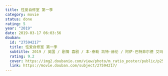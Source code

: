 ```yaml
---
title: 性爱自修室 第一季
category: movie
status: done
rating: 5
year: "2019"
date: 2019-03-17 06:03:56
douban:
  id: "27594217"
  title: 性爱自修室 第一季
  subtitle: 2019 / 英国 / 剧情 喜剧 / 本·泰勒 凯特·赫伦 / 阿萨·巴特菲尔德 艾玛·麦基
  rating: 9.2
  cover: https://img2.doubanio.com/view/photo/m_ratio_poster/public/p2569324883.jpg
  link: https://movie.douban.com/subject/27594217/
---
```


